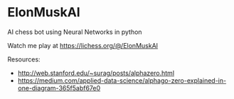 # ElonMuskAI
AI chess bot using Neural Networks in python

Watch me play at https://lichess.org/@/ElonMuskAI

Resources:
- http://web.stanford.edu/~surag/posts/alphazero.html
- https://medium.com/applied-data-science/alphago-zero-explained-in-one-diagram-365f5abf67e0

